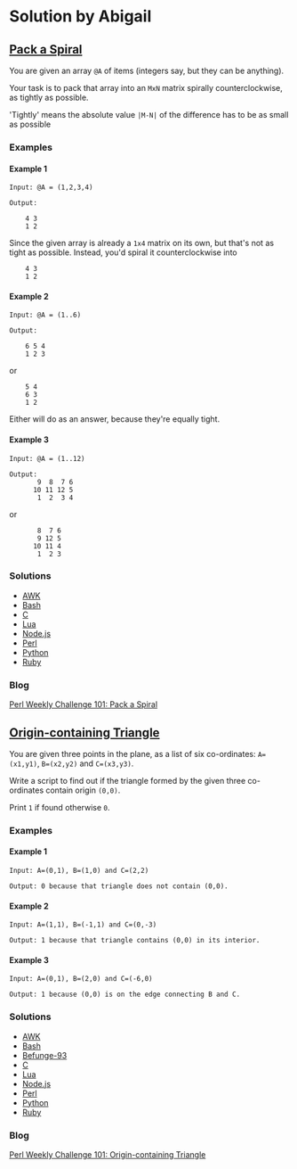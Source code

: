# Solution by Abigail
## [Pack a Spiral](https://perlweeklychallenge.org/blog/perl-weekly-challenge-101/#TASK1)

You are given an array `@A` of items (integers say, but they can be anything).

Your task is to pack that array into an `MxN` matrix spirally
counterclockwise, as tightly as possible.

'Tightly' means the absolute value `|M-N|` of the difference has to be as
small as possible

### Examples
#### Example 1
~~~~
Input: @A = (1,2,3,4)

Output:

    4 3
    1 2
~~~~

Since the given array is already a `1x4` matrix on its own, but that's
not as tight as possible. Instead, you'd spiral it counterclockwise into

~~~~
    4 3
    1 2
~~~~
#### Example 2
~~~~
Input: @A = (1..6)

Output:

    6 5 4
    1 2 3
~~~~
or
~~~~
    5 4
    6 3
    1 2
~~~~
Either will do as an answer, because they're equally tight.

#### Example 3
~~~~
Input: @A = (1..12)

Output:
       9  8  7 6
      10 11 12 5
       1  2  3 4
~~~~
or
~~~~
       8  7 6
       9 12 5
      10 11 4
       1  2 3
~~~~

### Solutions
* [AWK](awk/ch-1.awk)
* [Bash](bash/ch-1.sh)
* [C](c/ch-1.c)
* [Lua](lua/ch-1.lua)
* [Node.js](node/ch-1.js)
* [Perl](perl/ch-1.pl)
* [Python](python/ch-1.py)
* [Ruby](ruby/ch-1.rb)

### Blog
[Perl Weekly Challenge 101: Pack a Spiral](https://wp.me/pcxd30-r7)


## [Origin-containing Triangle](https://perlweeklychallenge.org/blog/perl-weekly-challenge-101/#TASK2)

You are given three points in the plane, as a list of six co-ordinates:
`A=(x1,y1)`, `B=(x2,y2)` and `C=(x3,y3)`.

Write a script to find out if the triangle formed by the given three
co-ordinates contain origin `(0,0)`.

Print `1` if found otherwise `0`.

### Examples
#### Example 1
~~~~
Input: A=(0,1), B=(1,0) and C=(2,2)

Output: 0 because that triangle does not contain (0,0).
~~~~

#### Example 2
~~~~
Input: A=(1,1), B=(-1,1) and C=(0,-3)

Output: 1 because that triangle contains (0,0) in its interior.
~~~~

#### Example 3
~~~~
Input: A=(0,1), B=(2,0) and C=(-6,0)

Output: 1 because (0,0) is on the edge connecting B and C.
~~~~

### Solutions
* [AWK](awk/ch-2.awk)
* [Bash](bash/ch-2.sh)
* [Befunge-93](befunge-93/ch-2.bf93)
* [C](c/ch-2.c)
* [Lua](lua/ch-2.lua)
* [Node.js](node/ch-2.js)
* [Perl](perl/ch-2.pl)
* [Python](python/ch-2.py)
* [Ruby](ruby/ch-2.rb)

### Blog
[Perl Weekly Challenge 101: Origin-containing Triangle](https://wp.me/pcxd30-s8)
